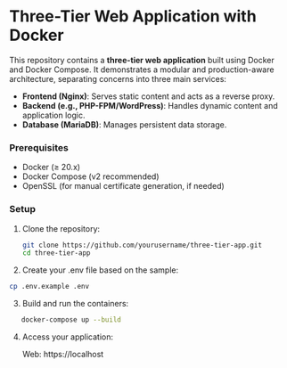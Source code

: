 # Three-Tier Web Application with Docker

This repository contains a **three-tier web application** built using Docker and Docker Compose. It demonstrates a modular and production-aware architecture, separating concerns into three main services:

- **Frontend (Nginx)**: Serves static content and acts as a reverse proxy.
- **Backend (e.g., PHP-FPM/WordPress)**: Handles dynamic content and application logic.
- **Database (MariaDB)**: Manages persistent data storage.



### Prerequisites

- Docker (≥ 20.x)
- Docker Compose (v2 recommended)
- OpenSSL (for manual certificate generation, if needed)

### Setup

1. Clone the repository:
   ```bash
   git clone https://github.com/yourusername/three-tier-app.git
   cd three-tier-app

2. Create your .env file based on the sample:

 ```bash
cp .env.example .env
```

3. Build and run the containers:

 ```bash
    docker-compose up --build
```

4. Access your application:

    Web: https://localhost
